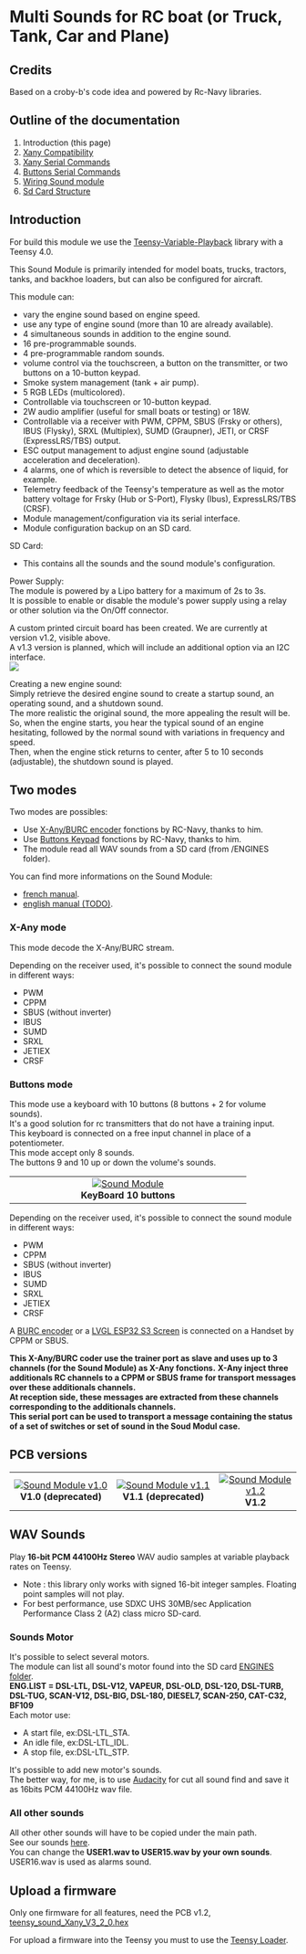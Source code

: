 # Multi Sounds for RC boat (or Truck, Tank, Car and Plane)

## Credits
Based on a croby-b's code idea and powered by Rc-Navy libraries.  

## Outline of the documentation
1. Introduction (this page)
1. [Xany Compatibility](Xany_Compatibility.md)
1. [Xany Serial Commands](Xany_Mode.md)
1. [Buttons Serial Commands](Buttons_Mode.md)
1. [Wiring Sound module](Wiring_Module.md)
1. [Sd Card Structure](SD_Card_Structure.md)

## Introduction
For build this module we use the [Teensy-Variable-Playback](https://github.com/newdigate/teensy-variable-playback) library with a Teensy 4.0.  

This Sound Module is primarily intended for model boats, trucks, tractors, tanks, and backhoe loaders, but can also be configured for aircraft.  

This module can:  
- vary the engine sound based on engine speed.  
- use any type of engine sound (more than 10 are already available).  
- 4 simultaneous sounds in addition to the engine sound.  
- 16 pre-programmable sounds.  
- 4 pre-programmable random sounds.  
- volume control via the touchscreen, a button on the transmitter, or two buttons on a 10-button keypad.  
- Smoke system management (tank + air pump).  
- 5 RGB LEDs (multicolored).  
- Controllable via touchscreen or 10-button keypad.  
- 2W audio amplifier (useful for small boats or testing) or 18W.  
- Controllable via a receiver with PWM, CPPM, SBUS (Frsky or others), IBUS (Flysky), SRXL (Multiplex), SUMD (Graupner), JETI, or CRSF (ExpressLRS/TBS) output.  
- ESC output management to adjust engine sound (adjustable acceleration and deceleration).  
- 4 alarms, one of which is reversible to detect the absence of liquid, for example.  
- Telemetry feedback of the Teensy's temperature as well as the motor battery voltage for Frsky (Hub or S-Port), Flysky (Ibus), ExpressLRS/TBS (CRSF).  
- Module management/configuration via its serial interface.  
- Module configuration backup on an SD card.  

SD Card:  
- This contains all the sounds and the sound module's configuration.  

Power Supply:  
The module is powered by a Lipo battery for a maximum of 2s to 3s.  
It is possible to enable or disable the module's power supply using a relay or other solution via the On/Off connector.  

A custom printed circuit board has been created. We are currently at version v1.2, visible above.  
A v1.3 version is planned, which will include an additional option via an I2C interface.  
![](https://github.com/pierrotm777/SoundModule_Teensy4.0-version/blob/main/ampli18w.jpg)  


Creating a new engine sound:  
Simply retrieve the desired engine sound to create a startup sound, an operating sound, and a shutdown sound.  
The more realistic the original sound, the more appealing the result will be.  
So, when the engine starts, you hear the typical sound of an engine hesitating, followed by the normal sound with variations in frequency and speed.  
Then, when the engine stick returns to center, after 5 to 10 seconds (adjustable), the shutdown sound is played.  


## Two modes
Two modes are possibles:
- Use [X-Any/BURC encoder](https://p-loussouarn-free-fr.translate.goog/arduino/exemple/RCUL/RCUL.html?_x_tr_sch=http&_x_tr_sl=auto&_x_tr_tl=en&_x_tr_hl=en) fonctions by RC-Navy, thanks to him.  
- Use [Buttons Keypad](http://p.loussouarn.free.fr/projet/MS8-V2/MS8-V2.html#Keyboard) fonctions by RC-Navy, thanks to him.  
- The module read all WAV sounds from a SD card (from /ENGINES folder).  

You can find more informations on the Sound Module:
- [french manual](https://github.com/pierrotm777/SoundModule_Teensy4.0-version/blob/main/Module_Son_Manuel_Utilisateur.pdf).  
- [english manual (TODO)](https://github.com/pierrotm777/SoundModule_Teensy4.0-version/blob/main/Module_Son_Manuel_Utilisateur.pdf).    


### X-Any mode
This mode decode the X-Any/BURC stream.  

Depending on the receiver used, it's possible to connect the sound module in different ways:  
- PWM  
- CPPM  
- SBUS (without inverter)  
- IBUS  
- SUMD  
- SRXL  
- JETIEX  
- CRSF  


### Buttons mode
This mode use a keyboard with 10 buttons (8 buttons + 2 for volume sounds).  
It's a good solution for rc transmitters that do not have a training input.  
This keyboard is connected on a free input channel in place of a potentiometer.  
This mode accept only 8 sounds.  
The buttons 9 and 10 up or down the volume's sounds.  

<table cellspacing=0>
  <tr>
    <td align=center width=400><a href="https://github.com/pierrotm777/SoundModule_Teensy4.0-version/blob/main/10ButtonsKeyboard.md"><img src="https://github.com/pierrotm777/SoundModule_Teensy4.0-version/blob/main/10buttons_sch.png" border="0" name="submit" title="Sound Module" alt="Sound Module"/></a><br><b>KeyBoard 10 buttons</td>
  </tr>
</table>

Depending on the receiver used, it's possible to connect the sound module in different ways:  
- PWM  
- CPPM  
- SBUS (without inverter)  
- IBUS  
- SUMD  
- SRXL  
- JETIEX  
- CRSF  


A [BURC encoder](https://github.com/pierrotm777/BURC_Encoder) or a [LVGL ESP32 S3 Screen](https://github.com/pierrotm777/ESP32-BURC-Screen) is connected on a Handset by CPPM or SBUS.     

**This X-Any/BURC coder use the trainer port as slave and uses up to 3 channels (for the Sound Module) as X-Any fonctions.** 
**X-Any inject three additionals RC channels to a CPPM or SBUS frame for transport messages over these additionals channels.**  
**At reception side, these messages are extracted from these channels corresponding to the additionals channels.**  
**This serial port can be used to transport a message containing the status of a set of switches or set of sound in the Soud Modul case.**  

## PCB versions
<table cellspacing=0>
  <tr>
    <td align=center width=400><a href="https://github.com/pierrotm777/SoundModule_Teensy4.0-version/tree/main/Hardware/V1.0/README.md"><img src="https://github.com/pierrotm777/SoundModule_Teensy4.0-version/blob/main/Hardware/V1.0/Sound_Myca_Teensy-Top3d_v1.0.png" border="0" name="submit" title="Sound Module" alt="Sound Module v1.0"/></a><br><b>V1.0 (deprecated)</td>
    <td align=center width=400><a href="https://github.com/pierrotm777/SoundModule_Teensy4.0-version/tree/main/Hardware/V1.1/README.md"><img src="https://github.com/pierrotm777/SoundModule_Teensy4.0-version/blob/main/Hardware/V1.1/Sound_Myca_Teensy_Top_v1.1.png" border="0" name="submit" title="Sound Module" alt="Sound Module v1.1"/></a><br><b>V1.1 (deprecated)</td>
    <td align=center width=400><a href="https://github.com/pierrotm777/SoundModule_Teensy4.0-version/tree/main/Hardware/V1.2/README.md"><img src="https://github.com/pierrotm777/SoundModule_Teensy4.0-version/blob/main/Hardware/V1.2/Sound_Myca_Teensy_Top_v1.2.png" border="0" name="submit" title="Sound Module" alt="Sound Module v1.2"/></a><br><b>V1.2</td>
  </tr>
</table>

## WAV Sounds
Play **16-bit PCM 44100Hz Stereo** WAV audio samples at variable playback rates on Teensy.  
- Note : this library only works with signed 16-bit integer samples. Floating point samples will not play.  
- For best performance, use SDXC UHS 30MB/sec Application Performance Class 2 (A2) class micro SD-card.  

### Sounds Motor
It's possible to select several motors.  
The module can list all sound's motor found into the SD card [ENGINES folder](https://github.com/pierrotm777/SoundModule_Teensy4.0-version/tree/main/SD_Wav_Files/ENGINES).  
**ENG.LIST = DSL-LTL, DSL-V12, VAPEUR, DSL-OLD, DSL-120, DSL-TURB, DSL-TUG, SCAN-V12, DSL-BIG, DSL-180, DIESEL7, SCAN-250, CAT-C32, BF109**  
Each motor use:  
- A start file, ex:DSL-LTL_STA.  
- An idle file, ex:DSL-LTL_IDL.  
- A stop file, ex:DSL-LTL_STP.  

It's possible to add new motor's sounds.  
The better way, for me, is to use [Audacity](https://www.audacityteam.org) for cut all sound find and save it as 16bits PCM 44100Hz wav file.  

### All other sounds
All other other sounds will have to be copied under the main path.  
See our sounds [here](https://github.com/pierrotm777/SoundModule_Teensy4.0-version/tree/main/SD_Wav_Files).  
You can change the **USER1.wav to USER15.wav by your own sounds**.  
USER16.wav is used as alarms sound.  

## Upload a firmware
Only one firmware for all features, need the PCB v1.2, [teensy_sound_Xany_V3_2_0.hex](https://github.com/pierrotm777/SoundModule_Teensy4.0-version/blob/main/Firmware/teensy_sound_Xany_V3_2_0.hex)

For upload a firmware into the Teensy you must to use the [Teensy Loader](https://github.com/pierrotm777/SoundModule_Teensy4.0-version/tree/main/Firmware/Teensy_Uploader.zip).  

